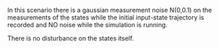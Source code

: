 In this scenario there is a gaussian measurement noise N(0,0.1) on the measurements of the states while the initial input-state trajectory is recorded and NO noise while the simulation is running.

There is no disturbance on the states itself.